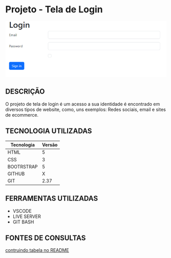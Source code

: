# Projeto - Tela de Login
![Login](login.png)

## DESCRIÇÃO
O projeto de tela de login é um acesso a sua identidade é encontrado em diversos tipos de website, como, uns exemplos: Redes sociais, email e sites de ecommerce.

## TECNOLOGIA UTILIZADAS

| Tecnologia    | Versão    |
|---------------|-----------|
| HTML          |   5       |
| CSS           |   3       |
| BOOTRSTRAP    |   5       |
| GITHUB        |   X       |
| GIT           |   2.37    |

## FERRAMENTAS UTILIZADAS

* VSCODE
* LIVE SERVER
* GIT BASH 

## FONTES DE CONSULTAS
[contruindo tabela no README](https://docs.github.com/pt/get-started/writing-on-github/working-with-advanced-formatting/organizing-information-with-tables)



